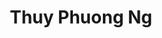 ---
layout: album_gallery
resource: instagram
title: "Thuy Phuong Ng"
description: "Instagram albums of Thuy Phuong Ng</br>. Username: imphuon.g"
active: gallery
images:
- image_path: /imphuon.g/-1/20240815_173642_455635491_1158472982113985_8700649757307795662_n.jpg
  gallery-folder: /gallery/imphuon.g/-1/
  gallery-name: -1
  gallery-date: April 2025
- image_path: /imphuon.g/0/20250107_181501_472612528_586360654010100_4612311618955290904_n.jpg
  gallery-folder: /gallery/imphuon.g/0/
  gallery-name: 0
  gallery-date: April 2025
- image_path: /imphuon.g/1/482547081_18388244692104936_6080677740471373245_n.jpg
  gallery-folder: /gallery/imphuon.g/1/
  gallery-name: 1
  gallery-date: April 2025
- image_path: /imphuon.g/2/5.jpg
  gallery-folder: /gallery/imphuon.g/2/
  gallery-name: 2
  gallery-date: April 2025
- image_path: /imphuon.g/3/20240605_173308_447771476_867636518525191_4437730293194681603_n.jpg
  gallery-folder: /gallery/imphuon.g/3/
  gallery-name: 3
  gallery-date: April 2025
- image_path: /imphuon.g/4/20241210_183904_469746299_18376877476104936_4470047850388271313_n.jpg
  gallery-folder: /gallery/imphuon.g/4/
  gallery-name: 4
  gallery-date: April 2025
- image_path: /imphuon.g/5/20250123_182256_474750277_18383222932104936_4060625603627283304_n.jpg
  gallery-folder: /gallery/imphuon.g/5/
  gallery-name: 5
  gallery-date: April 2025
- image_path: /imphuon.g/6/490065479_18394981837104936_5802861712052170228_n.jpg
  gallery-folder: /gallery/imphuon.g/6/
  gallery-name: 6
  gallery-date: April 2025
---